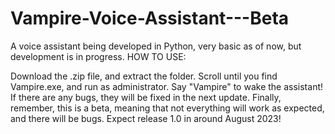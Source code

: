 # Vampire-Voice-Assistant---Beta
A voice assistant being developed in Python, very basic as of now, but development is in progress.
HOW TO USE:

Download the .zip file, and extract the folder.
Scroll until you find Vampire.exe, and run as administrator.
Say "Vampire" to wake the assistant!
If there are any bugs, they will be fixed in the next update.
Finally, remember, this is a beta, meaning that not everything will work as expected, and there will be bugs.
Expect release 1.0 in around August 2023!
